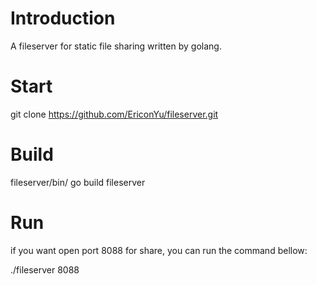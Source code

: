 # Introduction
A fileserver for static file sharing written by golang.
# Start
git clone https://github.com/EriconYu/fileserver.git
# Build
fileserver/bin/
go build fileserver
# Run
if you want open port 8088 for share, you can run the command bellow:

./fileserver 8088 
